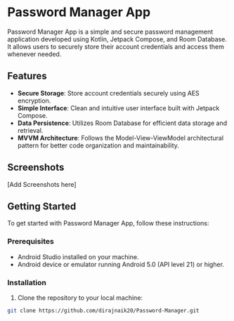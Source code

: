 # Password Manager App

Password Manager App is a simple and secure password management application developed using Kotlin, Jetpack Compose, and Room Database. It allows users to securely store their account credentials and access them whenever needed.

## Features

- **Secure Storage**: Store account credentials securely using AES encryption.
- **Simple Interface**: Clean and intuitive user interface built with Jetpack Compose.
- **Data Persistence**: Utilizes Room Database for efficient data storage and retrieval.
- **MVVM Architecture**: Follows the Model-View-ViewModel architectural pattern for better code organization and maintainability.

## Screenshots

[Add Screenshots here]

## Getting Started

To get started with Password Manager App, follow these instructions:

### Prerequisites

- Android Studio installed on your machine.
- Android device or emulator running Android 5.0 (API level 21) or higher.

### Installation

1. Clone the repository to your local machine:

```bash
git clone https://github.com/dirajnaik20/Password-Manager.git
